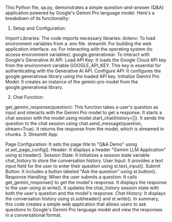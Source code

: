 This Python file, qa.py, demonstrates a simple question-and-answer (Q&A) application powered by Google's Gemini Pro language model. Here's a breakdown of its functionality:

1. Setup and Configuration:

Import Libraries: The code imports necessary libraries:
dotenv: To load environment variables from a .env file.
streamlit: For building the web application interface.
os: For interacting with the operating system (to access environment variables).
google.generativeai: To interact with Google's Generative AI API.
Load API Key: It loads the Google Cloud API key from the environment variable GOOGLE_API_KEY. This key is essential for authenticating with the Generative AI API.
Configure API: It configures the google.generativeai library using the loaded API key.
Initialize Gemini Pro Model: It creates an instance of the gemini-pro model from the google.generativeai library.


2. Chat Function:

get_gemini_response(question): This function takes a user's question as input and interacts with the Gemini Pro model to get a response.
It starts a chat session with the model using model.start_chat(history=[]).
It sends the question to the chat session using chat.send_message(question, stream=True).
It returns the response from the model, which is streamed in chunks.
3. Streamlit App:

Page Configuration: It sets the page title to "Q&A Demo" using st.set_page_config().
Header: It displays a header "Gemini LLM Application" using st.header().
Session State: It initializes a session state variable chat_history to store the conversation history.
User Input: It provides a text input field for the user to enter their question using st.text_input().
Submit Button: It includes a button labeled "Ask the question" using st.button().
Response Handling:
When the user submits a question:
It calls get_gemini_response() to get the model's response.
It displays the response to the user using st.write().
It updates the chat_history session state with both the user's question and the model's response.
Chat History: It displays the conversation history using st.subheader() and st.write().
In summary, this code creates a simple web application that allows users to ask questions to Google's Gemini Pro language model and view the responses in a conversational format.
